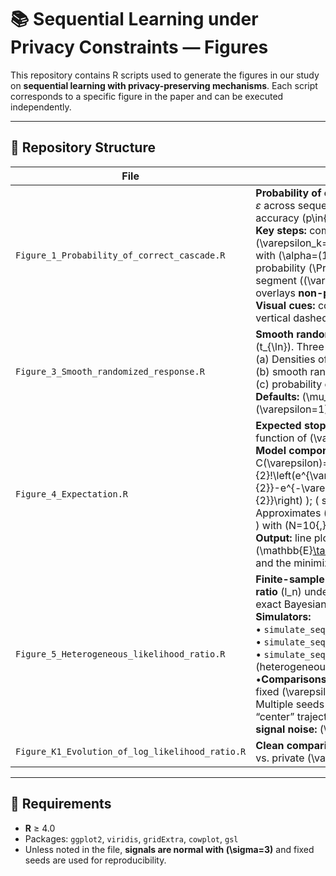 # 📚 Sequential Learning under Privacy Constraints — Figures

This repository contains R scripts used to generate the figures in our study on **sequential learning with privacy-preserving mechanisms**. Each script corresponds to a specific figure in the paper and can be executed independently.

---

## 📁 Repository Structure

| File | Description |
|---|---|
| `Figure_1_Probability_of_correct_cascade.R` | **Probability of correct cascade vs. privacy budget** $\varepsilon$ across sequence lengths \(k\in\{2,3,4,5\}\) and signal accuracy \(p\in\{0.90,0.70,0.55\}\).<br>**Key steps:** computes \(w_k(\alpha)\) and thresholds \(\varepsilon_k=\log\!\big(\frac{1-w_k}{w_k}\big)\) with \(\alpha=(1-p)/p\); evaluates the closed-form probability \(\Pr[\text{right cascade}]\) on each segment \((\varepsilon_{k+1},\varepsilon_k]\); overlays **non-private** baselines \(p^2/(2p^2-2p+1)\).<br>**Visual cues:** colored lines for \(k\), line types for \(p\); vertical dashed lines at \(\varepsilon_{k+1}\). |
| `Figure_3_Smooth_randomized_response.R` | **Smooth randomized response around a threshold** \(t_{\ln}\). Three side-by-side panels:<br>(a) Densities of signals.<br>(b) smooth randomized response.<br>(c) probability of changing action.<br>**Defaults:** \(\mu_{\pm}=\pm1\), \(\sigma=1\), \(\varepsilon=1\), \(t_{\ln}=-3\). |
| `Figure_4_Expectation.R` | **Expected stopping time** \(\mathbb{E}[\tau]\) as a function of \(\varepsilon\) (here \([0.5,1]\)).<br>**Model components:** \( \sigma=1 \); \( C(\varepsilon)=\tfrac{\varepsilon\sigma^2}{2}\!\left(e^{\varepsilon+\frac{\varepsilon^2\sigma^2}{2}}-e^{-\varepsilon+\frac{\varepsilon^2\sigma^2}{2}}\right) \); \( s=\tfrac{2}{\varepsilon\sigma^2} \). Approximates \(\zeta(s)\) by \( \sum_{n=1}^{N} n^{-s} \) with \(N=10{,}000\).<br>**Output:** line plot of \(\mathbb{E}[\tau](\varepsilon)=C_1\,C(\varepsilon)^{-s}\zeta(s)\) and the minimizing \(\varepsilon\) printed to console. |
| `Figure_5_Heterogeneous_likelihood_ratio.R` | **Finite-sample trajectories of the log-likelihood ratio** \(l_n\) under multiple privacy regimes, using exact Bayesian updates for action distributions.<br>**Simulators:**<br>• `simulate_seq_learning` (non-private baseline).<br>• `simulate_seq_learning_rand` (fixed \(\varepsilon\)).<br>• `simulate_seq_learning_epsU_sample_ab` (heterogeneous \(\varepsilon\sim U[\ell,h]\).<br>•**Comparisons included:** heterogenous \(U(0,1)\), fixed \(\varepsilon\in\{0.1,0.5,1\}\), and non-private. Multiple seeds overlayed; a helper highlights the “center” trajectory closest to the mean. **Default signal noise:** \(\sigma=3\). |
| `Figure_K1_Evolution_of_log_likelihood_ratio.R` | **Clean comparison of \(l_n\) growth** for non-private vs. private \(\varepsilon\) (e.g., 0.5, 1.0).

---

## 🔧 Requirements

- **R** ≥ 4.0  
- Packages: `ggplot2`, `viridis`, `gridExtra`, `cowplot`, `gsl`  
- Unless noted in the file, **signals are normal with \(\sigma=3\)** and fixed seeds are used for reproducibility.
